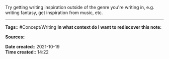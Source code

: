 Try getting writing inspiration outside of the genre you're writing in, e.g. writing fantasy, get inspiration from music, etc. 



---
**Tags**:: #Concept/Writing 
**In what context do I want to rediscover this note:**

**Sources**::

**Date created**:: 2021-10-19  
**Time created**:: 14:22